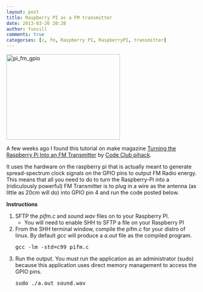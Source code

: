 ```yaml
---
layout: post
title: Raspberry PI as a FM transmitter 
date: 2013-03-26 20:28
author: funvill
comments: true
categories: [c, fm, Raspberry PI, RaspberryPI, transmitter]
---
```

<img class="alignright size-medium wp-image-3216" alt="pi_fm_gpio" src="http://www.abluestar.com/blog/wp-content/uploads/2013/03/pi_fm_gpio-300x225.jpg" width="300" height="225" />

A few weeks ago I found this tutorial on make magazine <a href="http://www.icrobotics.co.uk/wiki/index.php/Turning_the_Raspberry_Pi_Into_an_FM_Transmitter">Turning the Raspberry Pi Into an FM Transmitter</a> by <a href="http://blog.codeclub.org.uk/blog/brief/">Code Club pihack</a>.

It uses the hardware on the raspberry pi that is actually meant to generate spread-spectrum clock signals on the GPIO pins to output FM Radio energy. This means that all you need to do to turn the Raspberry-Pi into a (ridiculously powerful) FM Transmitter is to plug in a wire as the antenna (as little as 20cm will do) into GPIO pin 4 and run the code posted below.

<strong>Instructions </strong>
<ol>
	<li>SFTP the <em>pifm.c</em> and <em>sound.wav</em> files on to your Raspberry PI.
<ul>
	<li>You will need to enable SHH to SFTP a file on your Raspberry PI</li>
</ul>
</li>
	<li>From the SHH terminal window, compile the pifm.c for your distro of linux. By default <em>gcc</em> will produce a <em>a.out</em> file as the compiled program.
<pre>gcc -lm -std=c99 pifm.c</pre>
</li>
	<li>Run the output. You must run the application as an administrator (sudo) because this application uses direct memory management to access the GPIO pins.
<pre>sudo ./a.out sound.wav</pre>
</li>
</ol>
